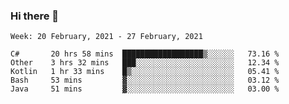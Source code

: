 ### Hi there 👋

<!--START_SECTION:waka-->
```text
Week: 20 February, 2021 - 27 February, 2021

C#       20 hrs 58 mins  ██████████████████▒░░░░░░   73.16 % 
Other    3 hrs 32 mins   ███░░░░░░░░░░░░░░░░░░░░░░   12.34 % 
Kotlin   1 hr 33 mins    █▒░░░░░░░░░░░░░░░░░░░░░░░   05.41 % 
Bash     53 mins         ▓░░░░░░░░░░░░░░░░░░░░░░░░   03.12 % 
Java     51 mins         ▓░░░░░░░░░░░░░░░░░░░░░░░░   03.00 % 
```
<!--END_SECTION:waka-->
